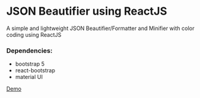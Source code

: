 # JSON Beautifier using ReactJS 
A simple and lightweight JSON Beautifier/Formatter and Minifier with color coding using ReactJS

### Dependencies:
* bootstrap 5
* react-bootstrap
* material UI
  
[Demo](https://json-prettier.netlify.app/)
